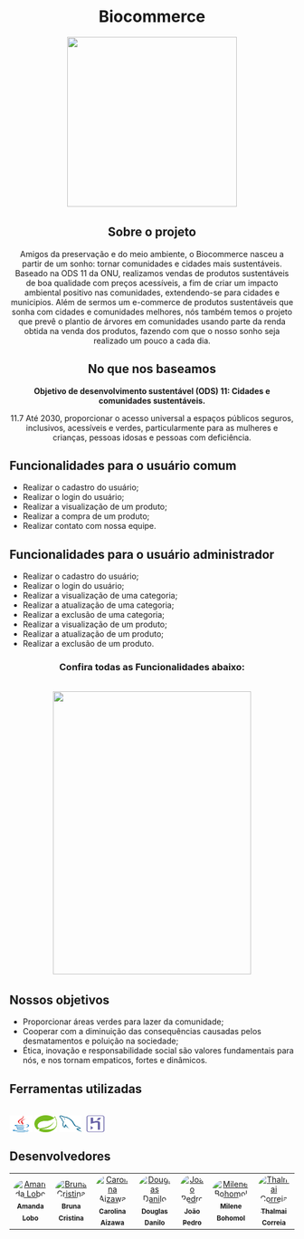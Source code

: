<h1 align="center">Biocommerce</h1>

<div align=center>

<a href="https://biocommerce.netlify.app/" target="_blank"><img src="https://i.imgur.com/WQoiyYM.png" width=300px height=300px></a>

## Sobre o projeto

<p> Amigos da preservação e do meio ambiente, o Biocommerce nasceu a partir de um sonho: tornar comunidades e cidades mais sustentáveis. Baseado na ODS 11 da ONU, realizamos vendas de produtos sustentáveis de boa qualidade com preços acessíveis, a fim de criar um impacto ambiental positivo nas comunidades, extendendo-se para cidades e municipios. Além de sermos um e-commerce de produtos sustentáveis que sonha com cidades e comunidades melhores, nós também temos o projeto que prevê o plantio de árvores em comunidades usando parte da renda obtida na venda dos produtos, fazendo com que o nosso sonho seja realizado um pouco a cada dia. </p>

## No que nos baseamos

<p><b>Objetivo de desenvolvimento sustentável (ODS) 11: Cidades e comunidades sustentáveis.</b></p>

<p>11.7 Até 2030, proporcionar o acesso universal a espaços públicos seguros, inclusivos, acessíveis e verdes, particularmente para as mulheres e crianças, pessoas idosas e pessoas com deficiência.</p>
</div>

## Funcionalidades para o usuário comum

- Realizar o cadastro do usuário;
- Realizar o login do usuário;
- Realizar a visualização de um produto;
- Realizar a compra de um produto;
- Realizar contato com nossa equipe.

## Funcionalidades para o usuário administrador

- Realizar o cadastro do usuário;
- Realizar o login do usuário;
- Realizar a visualização de uma categoria;
- Realizar a atualização de uma categoria;
- Realizar a exclusão de uma categoria;
- Realizar a visualização de um produto;
- Realizar a atualização de um produto;
- Realizar a exclusão de um produto.

<div align=center>
<b><h3>Confira todas as Funcionalidades abaixo:</h4></b>
</div>

<div align="center" style="display: inline_block"><br>
<a href="https://biocommerce.herokuapp.com/swagger-ui/index.html" target="_blank"><img src="https://i.imgur.com/mTzXYsR.png" width=350px height=500px></a>

</div>

## Nossos objetivos

- Proporcionar áreas verdes para lazer da comunidade;
- Cooperar com a diminuição das consequências causadas pelos desmatamentos e poluição na sociedade;
- Ética, inovação e responsabilidade social são valores fundamentais para nós, e nos tornam empaticos, fortes e dinâmicos.

## Ferramentas utilizadas

<div style="display: inline_block"><br>
  <img align="center" alt="Amanda-Java" height="30" width="40" src="https://raw.githubusercontent.com/devicons/devicon/master/icons/java/java-original.svg">
  <img align="center" alt="Amanda-Spring" height="30" width="40" src="https://raw.githubusercontent.com/devicons/devicon/master/icons/spring/spring-original.svg">
  <img align="center" alt="Amanda-MySQL" height="30" width="40" src="https://raw.githubusercontent.com/devicons/devicon/master/icons/mysql/mysql-original.svg">
  <img align="center" alt="Amanda-HerokuApp" height="30" width="40" src="https://raw.githubusercontent.com/devicons/devicon/master/icons/heroku/heroku-original.svg">
</div>

## Desenvolvedores

<table>
<tr>
<td align="center"><a href="https://github.com/amanda-lobo"><img style="border-radius: 50%;" src="https://github.com/amanda-lobo.png" width="100px;" alt="Amanda Lobo"/><br /><sub><b>Amanda Lobo</b></sub></a><br/></td>
<td align="center"><a href="https://github.com/brunacr"><img style="border-radius: 50%;" src="https://github.com/brunacr.png" width="100px;" alt="Bruna Cristina"/><br /><sub><b>Bruna Cristina</b></sub></a><br/></td> 
<td align="center"><a href="https://github.com/ninaai517"><img style="border-radius: 50%;" src="https://github.com/ninaai517.png" width="100px;" alt="Carolina Aizawa"/><br /><sub><b>Carolina Aizawa</b></sub></a><br/></td>
<td align="center"><a href="https://github.com/dogzeira"><img style="border-radius: 50%;" src="https://github.com/dogzeira.png" width="100px;" alt="Douglas Danilo"/><br /><sub><b>Douglas Danilo</b></sub></a><br/></td> 
<td align="center"><a href="https://github.com/mweira"><img style="border-radius: 50%;" src="https://github.com/mweira.png" width="100px;" alt="João Pedro"/><br /><sub><b>João Pedro</b></sub></a><br/></td>
<td align="center"><a href="https://github.com/mbohomol"><img style="border-radius: 50%;" src="https://github.com/mbohomol.png" width="100px;" alt="Milene Bohomol"/><br /><sub><b>Milene Bohomol</b></sub></a><br/></td>
<td align="center"><a href="https://github.com/ThalmaiCorreia"><img style="border-radius: 50%;" src="https://github.com/ThalmaiCorreia.png" width="100px;" alt="Thalmai Correia"/><br /><sub><b>Thalmai Correia</b></sub></a><br/></td>
</table>
